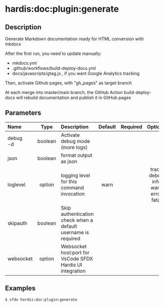 <!-- This file has been generated with command 'sfdx hardis:doc:plugin:generate'. Please do not update it manually or it may be overwritten -->
# hardis:doc:plugin:generate

## Description

Generate Markdown documentation ready for HTML conversion with mkdocs

After the first run, you need to update manually:

- mkdocs.yml
- .github/workflows/build-deploy-docs.yml
- docs/javascripts/gtag.js , if you want Google Analytics tracking

Then, activate Github pages, with "gh_pages" as target branch

At each merge into master/main branch, the GitHub Action build-deploy-docs will rebuild documentation and publish it in GitHub pages


## Parameters

|Name|Type|Description|Default|Required|Options|
|:---|:--:|:----------|:-----:|:------:|:-----:|
|debug<br/>-d|boolean|Activate debug mode (more logs)||||
|json|boolean|format output as json||||
|loglevel|option|logging level for this command invocation|warn||trace<br/>debug<br/>info<br/>warn<br/>error<br/>fatal|
|skipauth|boolean|Skip authentication check when a default username is required||||
|websocket|option|Websocket host:port for VsCode SFDX Hardis UI integration||||

## Examples

```shell
$ sfdx hardis:doc:plugin:generate
```


